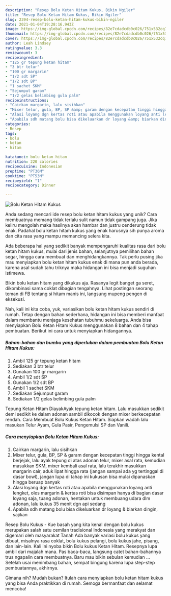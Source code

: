 ```yaml
---
description: "Resep Bolu Ketan Hitam Kukus, Bikin Ngiler"
title: "Resep Bolu Ketan Hitam Kukus, Bikin Ngiler"
slug: 2394-resep-bolu-ketan-hitam-kukus-bikin-ngiler
date: 2021-01-04T19:28:16.943Z
image: https://img-global.cpcdn.com/recipes/82e7cdadcdb0c026/751x532cq70/bolu-ketan-hitam-kukus-foto-resep-utama.jpg
thumbnail: https://img-global.cpcdn.com/recipes/82e7cdadcdb0c026/751x532cq70/bolu-ketan-hitam-kukus-foto-resep-utama.jpg
cover: https://img-global.cpcdn.com/recipes/82e7cdadcdb0c026/751x532cq70/bolu-ketan-hitam-kukus-foto-resep-utama.jpg
author: Leah Lindsey
ratingvalue: 3.3
reviewcount: 3
recipeingredient:
- "125 gr tepung ketan hitam"
- "3 btr telur"
- "100 gr margarin"
- "1/2 sdt SP"
- "1/2 sdt BP"
- "1 sachet SKM"
- "Sejumput garam"
- "1/2 gelas belimbing gula palm"
recipeinstructions:
- "Cairkan margarin, lalu sisihkan"
- "Mixer telur, gula, BP, SP &amp; garam dengan kecepatan tinggi hingga kental berjejak, lalu ayak tepung di atas adonan telur, mixer asal rata, kemudian masukkan SKM, mixer kembali asal rata, lalu terakhir masukkan margarin cair, aduk lipat hingga rata (jangan sampai ada yg tertinggal di dasar bowl), jangan lupa di tahap ini kukusan bisa mulai dipanaskan hingga beruap banyak"
- "Alasi loyang dgn kertas roti atau apabila menggunakan loyang anti lengket, oles margarin &amp; kertas roti bisa disimpan hanya di bagian dasar loyang saja, tuang adonan, hentakan untuk membuang udara dlm adonan, lalu kukus 35 menit dgn api sedang"
- "Apabila sdh matang bolu bisa dikeluarkan dr loyang &amp; biarkan dingin, sajikan"
categories:
- Resep
tags:
- bolu
- ketan
- hitam

katakunci: bolu ketan hitam 
nutrition: 220 calories
recipecuisine: Indonesian
preptime: "PT36M"
cooktime: "PT53M"
recipeyield: "1"
recipecategory: Dinner

---
```



![Bolu Ketan Hitam Kukus](https://img-global.cpcdn.com/recipes/82e7cdadcdb0c026/751x532cq70/bolu-ketan-hitam-kukus-foto-resep-utama.jpg)

Anda sedang mencari ide resep bolu ketan hitam kukus yang unik? Cara membuatnya memang tidak terlalu sulit namun tidak gampang juga. Jika keliru mengolah maka hasilnya akan hambar dan justru cenderung tidak enak. Padahal bolu ketan hitam kukus yang enak harusnya sih punya aroma dan cita rasa yang mampu memancing selera kita.

Ada beberapa hal yang sedikit banyak mempengaruhi kualitas rasa dari bolu ketan hitam kukus, mulai dari jenis bahan, selanjutnya pemilihan bahan segar, hingga cara membuat dan menghidangkannya. Tak perlu pusing jika mau menyiapkan bolu ketan hitam kukus enak di mana pun anda berada, karena asal sudah tahu triknya maka hidangan ini bisa menjadi suguhan istimewa.

Bikin bolu ketan hitam yang dikukus aja. Rasanya legit banget ga seret, dikombinasi sama coklat dibagian tengahnya. Lihat postingan seorang teman di FB tentang si hitam manis ini, langsung mupeng pengen di eksekusi.


Nah, kali ini kita coba, yuk, variasikan bolu ketan hitam kukus sendiri di rumah. Tetap dengan bahan sederhana, hidangan ini bisa memberi manfaat dalam membantu menjaga kesehatan tubuhmu sekeluarga. Anda bisa menyiapkan Bolu Ketan Hitam Kukus menggunakan 8 bahan dan 4 tahap pembuatan. Berikut ini cara untuk menyiapkan hidangannya.

<!--inarticleads1-->

##### Bahan-bahan dan bumbu yang diperlukan dalam pembuatan Bolu Ketan Hitam Kukus:

1. Ambil 125 gr tepung ketan hitam
1. Sediakan 3 btr telur
1. Gunakan 100 gr margarin
1. Ambil 1/2 sdt SP
1. Gunakan 1/2 sdt BP
1. Ambil 1 sachet SKM
1. Sediakan Sejumput garam
1. Sediakan 1/2 gelas belimbing gula palm


Tepung Ketan Hitam DiayakAyak tepung ketan hitam. Lalu masukkan sedikit demi sedikit ke dalam adonan sambil dikocok dengan mixer berkecepatan rendah. Cara Membuat Bolu Kukus Ketan Hitam. Siapkan wadah lalu masukan Telur Ayam, Gula Pasir, Pengemulsi SP dan Vanili. 

<!--inarticleads2-->

##### Cara menyiapkan Bolu Ketan Hitam Kukus:

1. Cairkan margarin, lalu sisihkan
1. Mixer telur, gula, BP, SP &amp; garam dengan kecepatan tinggi hingga kental berjejak, lalu ayak tepung di atas adonan telur, mixer asal rata, kemudian masukkan SKM, mixer kembali asal rata, lalu terakhir masukkan margarin cair, aduk lipat hingga rata (jangan sampai ada yg tertinggal di dasar bowl), jangan lupa di tahap ini kukusan bisa mulai dipanaskan hingga beruap banyak
1. Alasi loyang dgn kertas roti atau apabila menggunakan loyang anti lengket, oles margarin &amp; kertas roti bisa disimpan hanya di bagian dasar loyang saja, tuang adonan, hentakan untuk membuang udara dlm adonan, lalu kukus 35 menit dgn api sedang
1. Apabila sdh matang bolu bisa dikeluarkan dr loyang &amp; biarkan dingin, sajikan


Resep Bolu Kukus - Kue basah yang kita kenal dengan bolu kukus merupakan salah satu cemilan tradisional Indonesia yang merakyat dan digemari oleh masyarakat Tanah Ada banyak variasi bolu kukus yang dibuat, misalnya rasa coklat, bolu kukus pelangi, bolu kukus jahe, pisang, dan lain-lain. Kali ini nyoba bikin Bolu kukus Ketan Hitam. Resepnya lupa ambil dari majalah mana. Pas baca-baca, langsung catet bahan-bahannya trus ngapalin cara membuatnya. Baru mau bikin sebulan kemudian … Setelah usai menimbang bahan, sempat bingung karena lupa step-step pembuatannya, akhirnya. 

Gimana nih? Mudah bukan? Itulah cara menyiapkan bolu ketan hitam kukus yang bisa Anda praktikkan di rumah. Semoga bermanfaat dan selamat mencoba!
